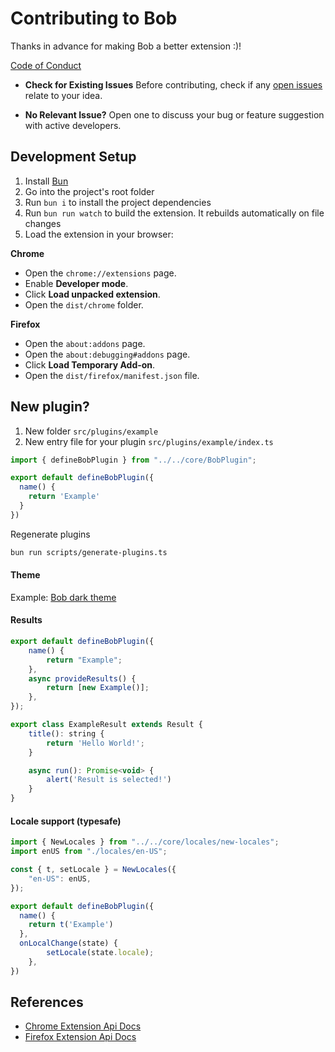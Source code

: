 
# Contributing to Bob
Thanks in advance for making Bob a better extension :)!

[Code of Conduct](./CODE_OF_CONDUCT.md)

- **Check for Existing Issues**
  Before contributing, check if any [open issues](https://github.com/otis11/bob-command-palette/issues) relate to your idea.

- **No Relevant Issue?**
  Open one to discuss your bug or feature suggestion with active developers.

## Development Setup
1. Install [Bun](https://bun.sh/)
2. Go into the project's root folder
3. Run `bun i` to install the project dependencies
4. Run `bun run watch` to build the extension. It rebuilds automatically on file changes
5. Load the extension in your browser:

**Chrome**
- Open the `chrome://extensions` page.
- Enable **Developer mode**.
- Click **Load unpacked extension**.
- Open the `dist/chrome` folder.

**Firefox**
- Open the `about:addons` page.
- Open the `about:debugging#addons` page.
- Click **Load Temporary Add-on**.
- Open the `dist/firefox/manifest.json` file.

## New plugin?
1. New folder `src/plugins/example`
2. New entry file for your plugin `src/plugins/example/index.ts`
```js
import { defineBobPlugin } from "../../core/BobPlugin";

export default defineBobPlugin({
  name() {
    return 'Example'
  }
})
```
Regenerate plugins
```bash
bun run scripts/generate-plugins.ts
```

#### Theme
Example: [Bob dark theme](./src/plugins/bob-dark-theme/index.ts)

#### Results
```js
export default defineBobPlugin({
	name() {
		return "Example";
	},
	async provideResults() {
		return [new Example()];
	},
});

export class ExampleResult extends Result {
	title(): string {
		return 'Hello World!';
	}

	async run(): Promise<void> {
		alert('Result is selected!')
	}
}

```

#### Locale support (typesafe)
```js
import { NewLocales } from "../../core/locales/new-locales";
import enUS from "./locales/en-US";

const { t, setLocale } = NewLocales({
	"en-US": enUS,
});

export default defineBobPlugin({
  name() {
    return t('Example')
  },
  onLocalChange(state) {
		setLocale(state.locale);
	},
})
```

## References
- [Chrome Extension Api Docs](https://developer.chrome.com/docs/extensions/reference/api)
- [Firefox Extension Api Docs](https://developer.mozilla.org/en-US/docs/Mozilla/Add-ons/WebExtensions)
